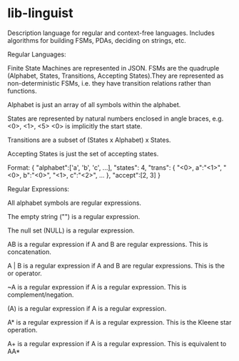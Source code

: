 lib-linguist
============

Description language for regular and context-free languages. Includes algorithms for building FSMs, PDAs, deciding on strings, etc.

Regular Languages:

Finite State Machines are represented in JSON. FSMs are the quadruple (Alphabet, States, Transitions, Accepting States).They are represented 
as non-deterministic FSMs, i.e. they have transition relations rather than functions.

Alphabet is just an array of all symbols within the alphabet.

States are represented by natural numbers enclosed in angle braces, e.g. <0>, <1>, <5>
<0> is implicitly the start state.

Transitions are a subset of (States x Alphabet) x States.

Accepting States is just the set of accepting states.

Format:
{
    "alphabet":['a', 'b', 'c', ...],
    "states": 4,
    "trans": {
        "<0>, a":"<1>",
        "<0>, b":"<0>",
        "<1>, c":"<2>",
        ...
    },
    "accept":[2, 3]
}

Regular Expressions:

All alphabet symbols are regular expressions.

The empty string ("") is a regular expression.

The null set (NULL) is a regular expression.

AB is a regular expression if A and B are regular expressions. This is concatenation.

A | B is a regular expression if A and B are regular expressions. This is the or operator.

~A is a regular expression if A is a regular expression. This is complement/negation.

(A) is a regular expression if A is a regular expression.

A\* is a regular expression if A is a regular expression. This is the Kleene star operation.

A+ is a regular expression if A is a regular expression. This is equivalent to AA\*
